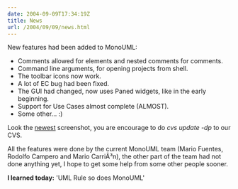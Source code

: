 ```yaml
---
date: 2004-09-09T17:34:19Z
title: News
url: /2004/09/09/news.html
---
```


<div style="clear:both;"></div>
<p>New features had been added to MonoUML:</p>
<ul>
<li>Comments allowed for elements and nested comments for comments.</li>
<li>Command line arguments, for opening projects from shell.</li>
<li>The toolbar icons now work.</li>
<li>A lot of EC bug had been fixed.</li>
<li>The GUI had changed, now uses Paned widgets, like in the early beginning.</li>
<li>Support for Use Cases almost complete (ALMOST).</li>
<li>Some other... :)</li>
</ul>
<p>Look the <a href="javascript:popWin('http://www.geocities.com/k4rny/imgs/monouml_0_0_0_6.png',679,547)">newest</a> screenshot, you are encourage to do <span style="font-style:italic;">cvs update -dp</span> to our CVS.</p>
<p>All the features were done by the current MonoUML team (Mario Fuentes, Rodolfo Campero and Mario CarriÃ³n), the other part of the team had not done anything yet, I hope to get some help from some other people sooner.</p>
<p><span style="font-weight:bold;">I learned today:</span> 'UML Rule so does MonoUML'
<div style="clear:both; padding-bottom: 0.25em;"></div>
